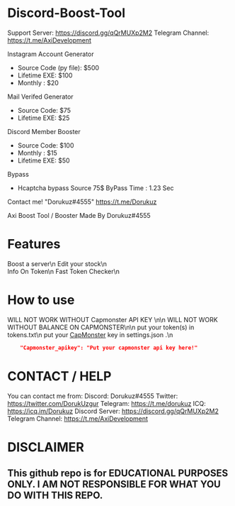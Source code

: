 
# Discord-Boost-Tool

Support Server: https://discord.gg/qQrMUXp2M2
Telegram Channel: https://t.me/AxiDevelopment

Instagram Account Generator
- Source Code (py file): $500
- Lifetime EXE: $100
- Monthly : $20

Mail Verifed Generator
- Source Code: $75
- Lifetime EXE: $25

Discord Member Booster
- Source Code: $100 
- Monthly : $15
- Lifetime EXE: $50

Bypass
- Hcaptcha bypass Source 75$
  ByPass Time : 1.23 Sec

Contact me! "Dorukuz#4555"
            https://t.me/Dorukuz

Axi Boost Tool / Booster Made By Dorukuz#4555

# Features

Boost a server\n
Edit your stock\n    
Info On Token\n
Fast Token Checker\n

# How to use

WILL NOT WORK WITHOUT Capmonster API KEY \n\n
WILL NOT WORK WITHOUT BALANCE ON CAPMONSTER\n\n
put your token(s) in tokens.txt\n
put your [CapMonster](https://capmonster.cloud) key in settings.json .\n
```json
    "Capmonster_apikey": "Put your capmonster api key here!"
```

# CONTACT / HELP

You can contact me from:
Discord: Dorukuz#4555
Twitter: https://twitter.com/DorukUzgur
Telegram: https://t.me/dorukuz
ICQ: https://icq.im/Dorukuz
Discord Server: https://discord.gg/qQrMUXp2M2
Telegram Channel: https://t.me/AxiDevelopment
# DISCLAIMER

## This github repo is for EDUCATIONAL PURPOSES ONLY. I AM NOT RESPONSIBLE FOR WHAT YOU DO WITH THIS REPO.
